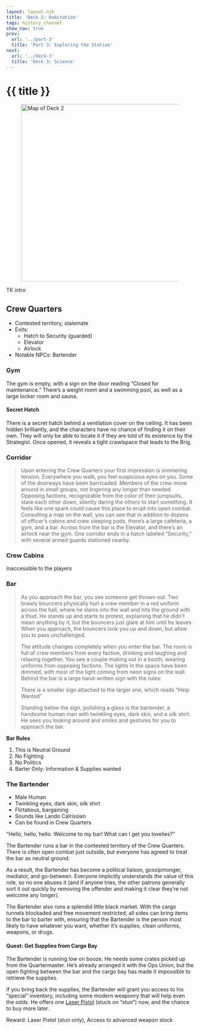 ```yaml
---
layout: layout.njk
title: 'Deck 2: Habitation'
tags: history_channel
show_nav: true
prev:
  url: '../part-3'
  title: 'Part 3: Exploring the Station'
next:
  url: '../deck-3'
  title: 'Deck 3: Science'
---
```


# {{ title }}

<figure>
  <a href="/images/deck-02-labels@2490.webp">
    <img
      alt="Map of Deck 2"
      sizes="(min-width: 850px) 830px, 100vw"
      src="/images/deck-02-labels@830.webp"
      srcset="
        /images/deck-02-labels@830.webp 830w,
        /images/deck-02-labels@1660.webp 1660w,
        /images/deck-02-labels@2490.webp 2490w"
      width="830"
      height="476"
      />
  </a>
</figure>

TK intro

## Crew Quarters

- Contested territory, stalemate
- Exits:
  - Hatch to Security (guarded)
  - Elevator
  - Airlock
- Notable NPCs: Bartender

### Gym

The gym is empty, with a sign on the door reading “Closed for maintenance.” There’s a weight room and a swimming pool, as well as a large locker room and sauna.

#### Secret Hatch

There is a secret hatch behind a ventilation cover on the ceiling. It has been hidden brilliantly, and the characters have no chance of finding it on their own. They will only be able to locate it if they are told of its existence by the Strategist. Once opened, it reveals a tight crawlspace that leads to the Brig.

### Corridor

> Upon entering the Crew Quarters your first impression is simmering tension. Everywhere you walk, you feel suspicious eyes on you. Some of the doorways have been barricaded. Members of the crew move around in small groups, not lingering any longer than needed. Opposing factions, recognizable from the color of their jumpsuits, stare each other down, silently daring the others to start something. It feels like one spark could cause this place to erupt into open combat. Consulting a map on the wall, you can see that in addition to dozens of officer’s cabins and crew sleeping pods, there’s a large cafeteria, a gym, and a bar. Across from the bar is the Elevator, and there’s an airlock near the gym. One corridor ends in a hatch labeled “Security,” with several armed guards stationed nearby.

### Crew Cabins

Inaccessible to the players

### Bar

> As you approach the bar, you see someone get thrown out. Two brawly bouncers physically hurl a crew member in a red uniform across the hall, where he slams into the wall and hits the ground with a thud. He stands up and starts to protest, explaining that he didn’t mean anything by it, but the bouncers just glare at him until he leaves. When you approach, the bouncers look you up and down, but allow you to pass unchallenged.
>
> The attitude changes completely when you enter the bar. The room is full of crew members from every faction, drinking and laughing and relaxing together. You see a couple making out in a booth, wearing uniforms from opposing factions. The lights in the space have been dimmed, with most of the light coming from neon signs on the wall. Behind the bar is a large hand-written sign with the rules:
>
> There is a smaller sign attached to the larger one, which reads “Help Wanted”
>
> Standing below the sign, polishing a glass is the bartender, a handsome human man with twinkling eyes, dark skin, and a silk shirt. He sees you looking around and smiles and gestures for you to approach the bar.

<aside class="block-torn-paper">

**Bar Rules**

1. This is Neutral Ground
1. No Fighting
1. No Politics
1. Barter Only: Information & Supplies wanted

</aside>

### The Bartender

- Male Human
- Twinkling eyes, dark skin, silk shirt
- Flirtatious, bargaining
- Sounds like Lando Calrissian
- Can be found in Crew Quarters

“Hello, hello, hello. Welcome to my bar! What can I get you lovelies?”

The Bartender runs a bar in the contested territory of the Crew Quarters. There is often open combat just outside, but everyone has agreed to treat the bar as neutral ground.

As a result, the Bartender has become a political liaison, gossipmonger, mediator, and go-between. Everyone implicitly understands the value of this role, so no one abuses it (and if anyone tries, the other patrons generally sort it out quickly by removing the offender and making it clear they’re not welcome any longer).

The Bartender also runs a splendid little black market. With the cargo tunnels blockaded and free movement restricted, all sides can bring items to the bar to barter with, ensuring that the Bartender is the person most likely to have whatever you want, whether it’s supplies, clean uniforms, weapons, or drugs.

#### Quest: Get Supplies from Cargo Bay

The Bartender is running low on booze. He needs some crates picked up from the Quartermaster. He’s already arranged it with the Ops Union, but the open fighting between the bar and the cargo bay has made it impossible to retrieve the supplies.

If you bring back the supplies, the Bartender will grant you access to his “special” inventory, including some modern weaponry that will help even the odds. He offers one [Laser Pistol](https://www.dndbeyond.com/equipment/laser-pistol) (stuck on “stun”) now, and the chance to buy more later.

Reward: Laser Pistol (stun only), Access to advanced weapon stock
